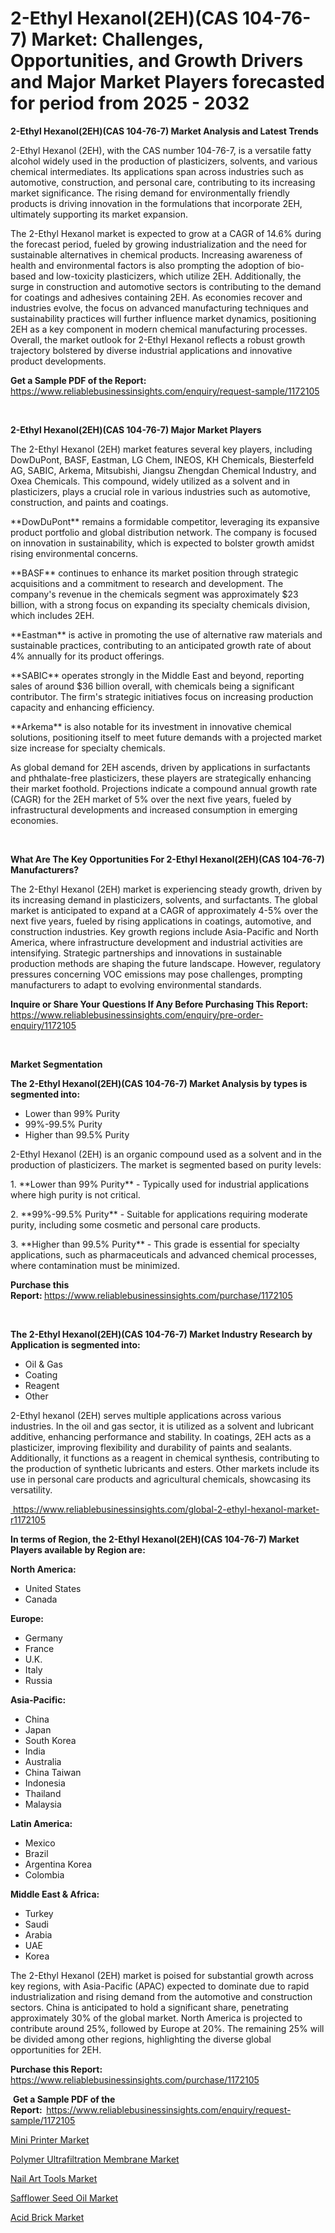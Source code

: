 <p><h1>2-Ethyl Hexanol(2EH)(CAS 104-76-7) Market: Challenges, Opportunities, and Growth Drivers and Major Market Players forecasted for period from 2025 - 2032</h1></p><p><strong>2-Ethyl Hexanol(2EH)(CAS 104-76-7) Market Analysis and Latest Trends</strong></p>
<p><p>2-Ethyl Hexanol (2EH), with the CAS number 104-76-7, is a versatile fatty alcohol widely used in the production of plasticizers, solvents, and various chemical intermediates. Its applications span across industries such as automotive, construction, and personal care, contributing to its increasing market significance. The rising demand for environmentally friendly products is driving innovation in the formulations that incorporate 2EH, ultimately supporting its market expansion.</p><p>The 2-Ethyl Hexanol market is expected to grow at a CAGR of 14.6% during the forecast period, fueled by growing industrialization and the need for sustainable alternatives in chemical products. Increasing awareness of health and environmental factors is also prompting the adoption of bio-based and low-toxicity plasticizers, which utilize 2EH. Additionally, the surge in construction and automotive sectors is contributing to the demand for coatings and adhesives containing 2EH. As economies recover and industries evolve, the focus on advanced manufacturing techniques and sustainability practices will further influence market dynamics, positioning 2EH as a key component in modern chemical manufacturing processes. Overall, the market outlook for 2-Ethyl Hexanol reflects a robust growth trajectory bolstered by diverse industrial applications and innovative product developments.</p></p>
<p><strong>Get a Sample PDF of the Report:&nbsp;</strong> <a href="https://www.reliablebusinessinsights.com/enquiry/request-sample/1172105?utm_campaign=2174&utm_medium=2&utm_source=Github&utm_content=ia&utm_term=02022025&utm_id=2-ethyl-hexanol2ehcas-104-76-7">https://www.reliablebusinessinsights.com/enquiry/request-sample/1172105</a></p>
<p>&nbsp;</p>
<p><strong>2-Ethyl Hexanol(2EH)(CAS 104-76-7) Major Market Players</strong></p>
<p><p>The 2-Ethyl Hexanol (2EH) market features several key players, including DowDuPont, BASF, Eastman, LG Chem, INEOS, KH Chemicals, Biesterfeld AG, SABIC, Arkema, Mitsubishi, Jiangsu Zhengdan Chemical Industry, and Oxea Chemicals. This compound, widely utilized as a solvent and in plasticizers, plays a crucial role in various industries such as automotive, construction, and paints and coatings.</p><p>**DowDuPont** remains a formidable competitor, leveraging its expansive product portfolio and global distribution network. The company is focused on innovation in sustainability, which is expected to bolster growth amidst rising environmental concerns.</p><p>**BASF** continues to enhance its market position through strategic acquisitions and a commitment to research and development. The company's revenue in the chemicals segment was approximately $23 billion, with a strong focus on expanding its specialty chemicals division, which includes 2EH.</p><p>**Eastman** is active in promoting the use of alternative raw materials and sustainable practices, contributing to an anticipated growth rate of about 4% annually for its product offerings. </p><p>**SABIC** operates strongly in the Middle East and beyond, reporting sales of around $36 billion overall, with chemicals being a significant contributor. The firm's strategic initiatives focus on increasing production capacity and enhancing efficiency.</p><p>**Arkema** is also notable for its investment in innovative chemical solutions, positioning itself to meet future demands with a projected market size increase for specialty chemicals.</p><p>As global demand for 2EH ascends, driven by applications in surfactants and phthalate-free plasticizers, these players are strategically enhancing their market foothold. Projections indicate a compound annual growth rate (CAGR) for the 2EH market of 5% over the next five years, fueled by infrastructural developments and increased consumption in emerging economies.</p></p>
<p>&nbsp;</p>
<p><strong>What Are The Key Opportunities For 2-Ethyl Hexanol(2EH)(CAS 104-76-7) Manufacturers?</strong></p>
<p><p>The 2-Ethyl Hexanol (2EH) market is experiencing steady growth, driven by its increasing demand in plasticizers, solvents, and surfactants. The global market is anticipated to expand at a CAGR of approximately 4-5% over the next five years, fueled by rising applications in coatings, automotive, and construction industries. Key growth regions include Asia-Pacific and North America, where infrastructure development and industrial activities are intensifying. Strategic partnerships and innovations in sustainable production methods are shaping the future landscape. However, regulatory pressures concerning VOC emissions may pose challenges, prompting manufacturers to adapt to evolving environmental standards.</p></p>
<p><strong>Inquire or Share Your Questions If Any Before Purchasing This Report:</strong> <a href="https://www.reliablebusinessinsights.com/enquiry/pre-order-enquiry/1172105?utm_campaign=2174&utm_medium=2&utm_source=Github&utm_content=ia&utm_term=02022025&utm_id=2-ethyl-hexanol2ehcas-104-76-7">https://www.reliablebusinessinsights.com/enquiry/pre-order-enquiry/1172105</a></p>
<p>&nbsp;</p>
<p><strong>Market Segmentation</strong></p>
<p><strong>The 2-Ethyl Hexanol(2EH)(CAS 104-76-7) Market Analysis by types is segmented into:</strong></p>
<p><ul><li>Lower than 99% Purity</li><li>99%-99.5% Purity</li><li>Higher than 99.5% Purity</li></ul></p>
<p><p>2-Ethyl Hexanol (2EH) is an organic compound used as a solvent and in the production of plasticizers. The market is segmented based on purity levels: </p><p>1. **Lower than 99% Purity** - Typically used for industrial applications where high purity is not critical.</p><p>2. **99%-99.5% Purity** - Suitable for applications requiring moderate purity, including some cosmetic and personal care products.</p><p>3. **Higher than 99.5% Purity** - This grade is essential for specialty applications, such as pharmaceuticals and advanced chemical processes, where contamination must be minimized.</p></p>
<p><strong>Purchase this Report:&nbsp;</strong><a href="https://www.reliablebusinessinsights.com/purchase/1172105?utm_campaign=2174&utm_medium=2&utm_source=Github&utm_content=ia&utm_term=02022025&utm_id=2-ethyl-hexanol2ehcas-104-76-7">https://www.reliablebusinessinsights.com/purchase/1172105</a></p>
<p>&nbsp;</p>
<p><strong>The 2-Ethyl Hexanol(2EH)(CAS 104-76-7) Market Industry Research by Application is segmented into:</strong></p>
<p><ul><li>Oil & Gas</li><li>Coating</li><li>Reagent</li><li>Other</li></ul></p>
<p><p>2-Ethyl hexanol (2EH) serves multiple applications across various industries. In the oil and gas sector, it is utilized as a solvent and lubricant additive, enhancing performance and stability. In coatings, 2EH acts as a plasticizer, improving flexibility and durability of paints and sealants. Additionally, it functions as a reagent in chemical synthesis, contributing to the production of synthetic lubricants and esters. Other markets include its use in personal care products and agricultural chemicals, showcasing its versatility.</p></p>
<p><a href="https://www.reliablebusinessinsights.com/global-2-ethyl-hexanol-market-r1172105?utm_campaign=2174&utm_medium=2&utm_source=Github&utm_content=ia&utm_term=02022025&utm_id=2-ethyl-hexanol2ehcas-104-76-7">&nbsp;https://www.reliablebusinessinsights.com/global-2-ethyl-hexanol-market-r1172105</a></p>
<p><strong>In terms of Region, the 2-Ethyl Hexanol(2EH)(CAS 104-76-7) Market Players available by Region are:</strong></p>
<p>
    <p> <strong> North America: </strong>
        <ul>
            <li>United States</li>
            <li>Canada</li>
        </ul>
        </p> 
    <p> <strong> Europe: </strong>
        <ul>
            <li>Germany</li>
            <li>France</li>
            <li>U.K.</li>
            <li>Italy</li>
            <li>Russia</li>
        </ul>
        </p> 
    <p> <strong> Asia-Pacific: </strong>
        <ul>
            <li>China</li>
            <li>Japan</li>
            <li>South Korea</li>
            <li>India</li>
            <li>Australia</li>
            <li>China Taiwan</li>
            <li>Indonesia</li>
            <li>Thailand</li>
            <li>Malaysia</li>
        </ul>
        </p> 
    <p> <strong> Latin America: </strong>
        <ul>
            <li>Mexico</li>
            <li>Brazil</li>
            <li>Argentina Korea</li>
            <li>Colombia</li>
        </ul>
        </p> 
    <p> <strong> Middle East & Africa: </strong>
        <ul>
            <li>Turkey</li>
            <li>Saudi</li>
            <li>Arabia</li>
            <li>UAE</li>
            <li>Korea</li>
        </ul>
    </p>
    </p>
<p><p>The 2-Ethyl Hexanol (2EH) market is poised for substantial growth across key regions, with Asia-Pacific (APAC) expected to dominate due to rapid industrialization and rising demand from the automotive and construction sectors. China is anticipated to hold a significant share, penetrating approximately 30% of the global market. North America is projected to contribute around 25%, followed by Europe at 20%. The remaining 25% will be divided among other regions, highlighting the diverse global opportunities for 2EH.</p></p>
<p><strong>Purchase this Report: </strong><a href="https://www.reliablebusinessinsights.com/purchase/1172105?utm_campaign=2174&utm_medium=2&utm_source=Github&utm_content=ia&utm_term=02022025&utm_id=2-ethyl-hexanol2ehcas-104-76-7">https://www.reliablebusinessinsights.com/purchase/1172105</a></p>
<p>&nbsp;<strong>Get a Sample PDF of the Report:&nbsp;&nbsp;</strong><a href="https://www.reliablebusinessinsights.com/enquiry/request-sample/1172105?utm_campaign=2174&utm_medium=2&utm_source=Github&utm_content=ia&utm_term=02022025&utm_id=2-ethyl-hexanol2ehcas-104-76-7">https://www.reliablebusinessinsights.com/enquiry/request-sample/1172105</a></p>
<p><strong></strong></p>
<p><p><a href="https://www.linkedin.com/pulse/overview-mini-printer-market-2025-2032-size-share-growth-ggprf?utm_campaign=2174&utm_medium=2&utm_source=Github&utm_content=ia&utm_term=02022025&utm_id=2-ethyl-hexanol2ehcas-104-76-7">Mini Printer Market</a></p><p><a href="https://www.linkedin.com/pulse/in-depth-polymer-ultrafiltration-membrane-market-analysis-examining-xiuvf?utm_campaign=2174&utm_medium=2&utm_source=Github&utm_content=ia&utm_term=02022025&utm_id=2-ethyl-hexanol2ehcas-104-76-7">Polymer Ultrafiltration Membrane Market</a></p><p><a href="https://www.linkedin.com/pulse/extensive-study-global-nail-art-tools-market-share-growth-opportunity-v0zlf?utm_campaign=2174&utm_medium=2&utm_source=Github&utm_content=ia&utm_term=02022025&utm_id=2-ethyl-hexanol2ehcas-104-76-7">Nail Art Tools Market</a></p><p><a href="https://www.linkedin.com/pulse/safflower-seed-oil-market-analysis-report-2025-2032-projected-vprnc?utm_campaign=2174&utm_medium=2&utm_source=Github&utm_content=ia&utm_term=02022025&utm_id=2-ethyl-hexanol2ehcas-104-76-7">Safflower Seed Oil Market</a></p><p><a href="https://www.linkedin.com/pulse/acid-brick-market-outlook-strategic-insights-forecasted-casgf?utm_campaign=2174&utm_medium=2&utm_source=Github&utm_content=ia&utm_term=02022025&utm_id=2-ethyl-hexanol2ehcas-104-76-7">Acid Brick Market</a></p></p>